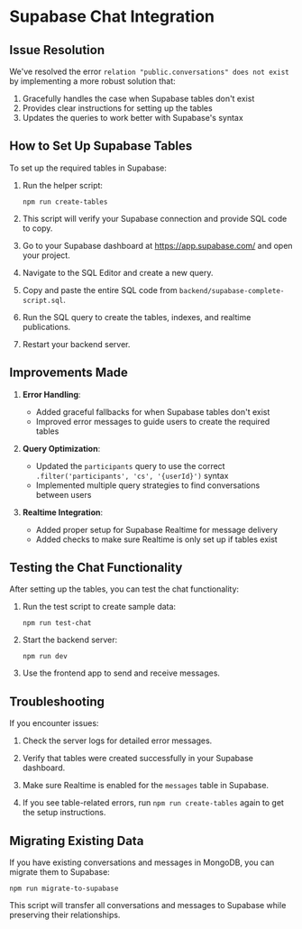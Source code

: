 # Supabase Chat Integration

## Issue Resolution

We've resolved the error `relation "public.conversations" does not exist` by implementing a more robust solution that:

1. Gracefully handles the case when Supabase tables don't exist
2. Provides clear instructions for setting up the tables
3. Updates the queries to work better with Supabase's syntax

## How to Set Up Supabase Tables

To set up the required tables in Supabase:

1. Run the helper script:
   ```
   npm run create-tables
   ```

2. This script will verify your Supabase connection and provide SQL code to copy.

3. Go to your Supabase dashboard at https://app.supabase.com/ and open your project.

4. Navigate to the SQL Editor and create a new query.

5. Copy and paste the entire SQL code from `backend/supabase-complete-script.sql`.

6. Run the SQL query to create the tables, indexes, and realtime publications.

7. Restart your backend server.

## Improvements Made

1. **Error Handling**:
   - Added graceful fallbacks for when Supabase tables don't exist
   - Improved error messages to guide users to create the required tables

2. **Query Optimization**:
   - Updated the `participants` query to use the correct `.filter('participants', 'cs', '{userId}')` syntax
   - Implemented multiple query strategies to find conversations between users

3. **Realtime Integration**:
   - Added proper setup for Supabase Realtime for message delivery
   - Added checks to make sure Realtime is only set up if tables exist

## Testing the Chat Functionality

After setting up the tables, you can test the chat functionality:

1. Run the test script to create sample data:
   ```
   npm run test-chat
   ```

2. Start the backend server:
   ```
   npm run dev
   ```

3. Use the frontend app to send and receive messages.

## Troubleshooting

If you encounter issues:

1. Check the server logs for detailed error messages.

2. Verify that tables were created successfully in your Supabase dashboard.

3. Make sure Realtime is enabled for the `messages` table in Supabase.

4. If you see table-related errors, run `npm run create-tables` again to get the setup instructions.

## Migrating Existing Data

If you have existing conversations and messages in MongoDB, you can migrate them to Supabase:

```
npm run migrate-to-supabase
```

This script will transfer all conversations and messages to Supabase while preserving their relationships. 